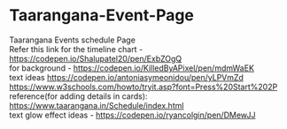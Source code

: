 # Taarangana-Event-Page
Taarangana Events schedule Page<br>
Refer this link for the timeline chart - https://codepen.io/Shalupatel20/pen/ExbZOgQ
<br>
for background - https://codepen.io/KilledByAPixel/pen/mdmWaEK
<br>
text ideas 
https://codepen.io/antoniasymeonidou/pen/yLPVmZd <br>
https://www.w3schools.com/howto/tryit.asp?font=Press%20Start%202P
<br>
reference(for adding details in cards):
https://www.taarangana.in/Schedule/index.html
<br>
text glow effect ideas - https://codepen.io/ryancolgin/pen/DMewJJ
